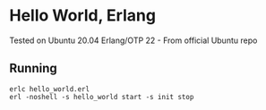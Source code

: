 # Hello World, Erlang
Tested on Ubuntu 20.04 Erlang/OTP 22 - From official Ubuntu repo

## Running
```shell
erlc hello_world.erl
erl -noshell -s hello_world start -s init stop
```